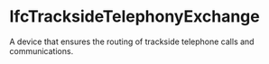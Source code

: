 IfcTracksideTelephonyExchange
=============================
A device that ensures the routing of trackside telephone calls and
communications.


